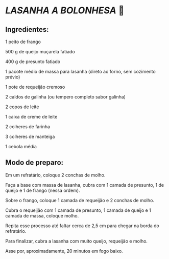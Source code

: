 # _LASANHA A BOLONHESA_ :fork_and_knife:


## Ingredientes:

1 peito de frango

500 g de queijo muçarela fatiado

400 g de presunto fatiado

1 pacote médio de massa para lasanha (direto ao forno, sem cozimento prévio)

1 pote de requeijão cremoso

2 caldos de galinha (ou tempero completo sabor galinha)

2 copos de leite

1 caixa de creme de leite

2 colheres de farinha

3 colheres de manteiga

1 cebola média



## Modo de preparo:

Em um refratário, coloque 2 conchas de molho.

Faça a base com massa de lasanha, cubra com 1 camada de presunto, 1 de queijo e 1 de frango (nessa ordem).

Sobre o frango, coloque 1 camada de requeijão e 2 conchas de molho.

Cubra o requeijão com 1 camada de presunto, 1 camada de queijo e 1 camada de massa, coloque molho.

Repita esse processo até faltar cerca de 2,5 cm para chegar na borda do refratário.

Para finalizar, cubra a lasanha com muito queijo, requeijão e molho.

Asse por, aproximadamente, 20 minutos em fogo baixo.